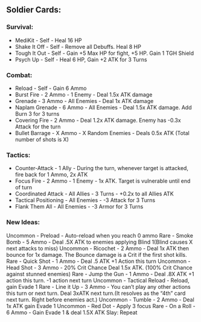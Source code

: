 ## Soldier Cards:


### Survival:

- MediKit - Self - Heal 16 HP
- Shake It Off - Self - Remove all Debuffs. Heal 8 HP
- Tough It Out - Self - Gain +5 Max HP for fight, +5 HP. Gain 1 TGH Shield
- Psych Up - Self - Heal 6 HP, Gain +2 ATK for 3 Turns

### Combat:

- Reload - Self -  Gain 6 Ammo
- Burst Fire - 2 Ammo - 1 Enemy - Deal 1.5x ATK damage
- Grenade - 3 Ammo - All Enemies - Deal 1x ATK damage
- Naplam Grenade - 6 Ammo - All Enemies - Deal 1.5x ATK damage. Add Burn 3 for 3 turns
- Covering Fire - 2 Ammo - Deal 1.2x ATK damage. Enemy has -0.3x Attack for the turn
- Bullet Barrage - X Ammo - X Random Enemies - Deals 0.5x ATK
	(Total number of shots is X)

### Tactics:

- Counter-Attack - 1 Ally - During the turn, whenever target is attacked, fire back for 1 Ammo, 2x ATK
- Focus Fire - 2 Ammo - 1 Enemy - 1x ATK. Target is vulnerable until end of turn
- Coordinated Attack - All Allies - 3 Turns - +0.2x to all Allies ATK
- Tactical Positioning - All Enemies - -3 Attack for 3 Turns
- Flank Them All - All Enemies - -3 Armor for 3 Turns

### New Ideas:

Uncommon - Preload - Auto-reload when you reach 0 ammo
Rare - Smoke Bomb - 5 Ammo - Deal .5X ATK to enemies applying Blind 1(Blind causes X next attacks to miss)
Uncommon - Ricochet - 2 Ammo - Deal 1x ATK then bounce for 1x damage. The Bounce damage is a Crit if the first shot kills.
Rare - Quick Shot - 1 Ammo - Deal .5 ATK +1 Action this turn
Uncommon - Head Shot - 3 Ammo - 20% Crit Chance Deal 1.5x ATK. (100% Crit Chance against stunned enemies)
Rare - Jump the Gun - 1 Ammo -  Deal .8X ATK +1 action this turn. -1 action next turn
Uncommon - Tactical Reload - Reload, gain Evade 1
Rare - Line it Up - 3 Ammo - You can’t play any other actions this turn or next turn. Deal 3xATK next turn.(It resolves as the “4th” card next turn. Right before enemies act.)
Uncommon - Tumble - 2 Ammo - Deal 1x ATK gain Evade 1
Uncommon - Red Dot - Apply 3 focus
Rare - On a Roll - 6 Ammo - Gain Evade 1 & deal 1.5X ATK Slay: Repeat

